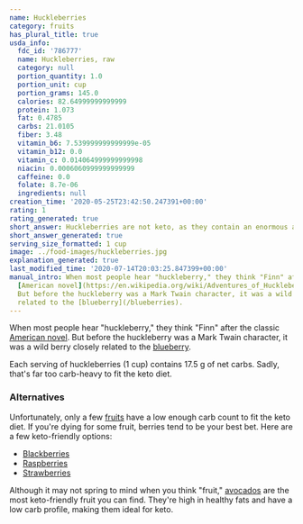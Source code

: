 ```yaml
---
name: Huckleberries
category: fruits
has_plural_title: true
usda_info:
  fdc_id: '786777'
  name: Huckleberries, raw
  category: null
  portion_quantity: 1.0
  portion_unit: cup
  portion_grams: 145.0
  calories: 82.64999999999999
  protein: 1.073
  fat: 0.4785
  carbs: 21.0105
  fiber: 3.48
  vitamin_b6: 7.539999999999999e-05
  vitamin_b12: 0.0
  vitamin_c: 0.014064999999999998
  niacin: 0.0006060999999999999
  caffeine: 0.0
  folate: 8.7e-06
  ingredients: null
creation_time: '2020-05-25T23:42:50.247391+00:00'
rating: 1
rating_generated: true
short_answer: Huckleberries are not keto, as they contain an enormous amount of carbs.
short_answer_generated: true
serving_size_formatted: 1 cup
image: ../food-images/huckleberries.jpg
explanation_generated: true
last_modified_time: '2020-07-14T20:03:25.847399+00:00'
manual_intro: When most people hear "huckleberry," they think "Finn" after the classic
  [American novel](https://en.wikipedia.org/wiki/Adventures_of_Huckleberry_Finn).
  But before the huckleberry was a Mark Twain character, it was a wild berry closely
  related to the [blueberry](/blueberries).
---
```

When most people hear "huckleberry," they think "Finn" after the classic [American novel](https://en.wikipedia.org/wiki/Adventures_of_Huckleberry_Finn). But before the huckleberry was a Mark Twain character, it was a wild berry closely related to the [blueberry](/blueberries).

Each serving of huckleberries (1 cup) contains 17.5 g of net carbs. Sadly, that's far too carb-heavy to fit the keto diet.

### Alternatives

Unfortunately, only a few [fruits](/category/fruits) have a low enough carb count to fit the keto diet. If you're dying for some fruit, berries tend to be your best bet. Here are a few keto-friendly options:

- [Blackberries](/blackberries)
- [Raspberries](/raspberries)
- [Strawberries](/strawberries)

Although it may not spring to mind when you think "fruit," [avocados](/avocados) are the most keto-friendly fruit you can find. They're high in healthy fats and have a low carb profile, making them ideal for keto.
